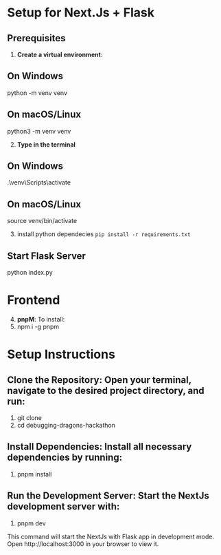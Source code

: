 # Setup for Next.Js + Flask

## Prerequisites

1. **Create a virtual environment**:

## On Windows

python -m venv venv

## On macOS/Linux

python3 -m venv venv

2. **Type in the terminal**

## On Windows

.\venv\Scripts\activate

## On macOS/Linux

source venv/bin/activate

3. install python dependecies `pip install -r requirements.txt`

## Start Flask Server

python index.py

# Frontend

4. **pnpM**: To install:
5. npm i -g pnpm

# Setup Instructions

## Clone the Repository: Open your terminal, navigate to the desired project directory, and run:

1. git clone <your-repo-url>
2. cd debugging-dragons-hackathon

## Install Dependencies: Install all necessary dependencies by running:

1. pnpm install

## Run the Development Server: Start the NextJs development server with:

1. pnpm dev

This command will start the NextJs with Flask app in development mode. Open http://localhost:3000 in your browser to view it.
